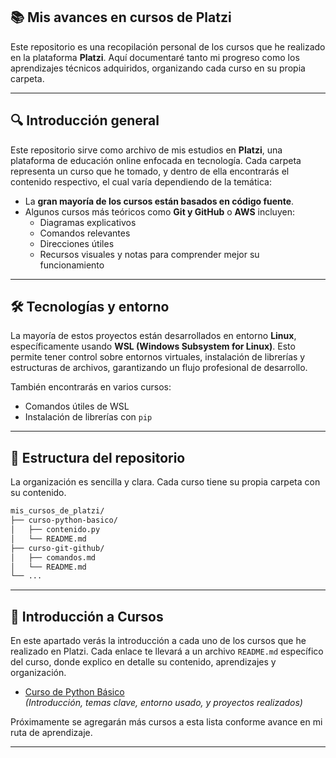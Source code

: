 ## 📚 Mis avances en cursos de Platzi

Este repositorio es una recopilación personal de los cursos que he realizado en la plataforma **Platzi**. Aquí documentaré tanto mi progreso como los aprendizajes técnicos adquiridos, organizando cada curso en su propia carpeta.

---

## 🔍 Introducción general

Este repositorio sirve como archivo de mis estudios en **Platzi**, una plataforma de educación online enfocada en tecnología. Cada carpeta representa un curso que he tomado, y dentro de ella encontrarás el contenido respectivo, el cual varía dependiendo de la temática:

- La **gran mayoría de los cursos están basados en código fuente**.
- Algunos cursos más teóricos como **Git y GitHub** o **AWS** incluyen:
    - Diagramas explicativos
    - Comandos relevantes
    - Direcciones útiles
    - Recursos visuales y notas para comprender mejor su funcionamiento

---

## 🛠️ Tecnologías y entorno

La mayoría de estos proyectos están desarrollados en entorno **Linux**, específicamente usando **WSL (Windows Subsystem for Linux)**. Esto permite tener control sobre entornos virtuales, instalación de librerías y estructuras de archivos, garantizando un flujo profesional de desarrollo.

También encontrarás en varios cursos:

- Comandos útiles de WSL
- Instalación de librerías con `pip`

---

## 📁 Estructura del repositorio

La organización es sencilla y clara. Cada curso tiene su propia carpeta con su contenido.

```bash
mis_cursos_de_platzi/
├── curso-python-basico/
│   ├── contenido.py
│   └── README.md
├── curso-git-github/
│   ├── comandos.md
│   └── README.md  
└── ...
```

---

## 🚀 Introducción a Cursos

En este apartado verás la introducción a cada uno de los cursos que he realizado en Platzi. Cada enlace te llevará a un archivo `README.md` específico del curso, donde explico en detalle su contenido, aprendizajes y organización.

- [Curso de Python Básico](./curso_de_python/README.md)  
  _(Introducción, temas clave, entorno usado, y proyectos realizados)_

Próximamente se agregarán más cursos a esta lista conforme avance en mi ruta de aprendizaje.

---
